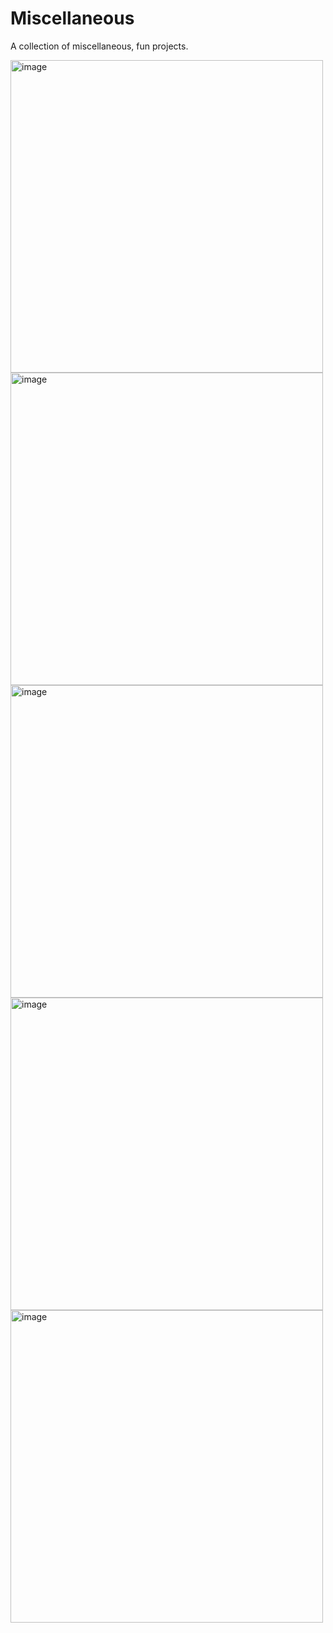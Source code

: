 # Miscellaneous

A collection of miscellaneous, fun projects.

<img width="500" alt="image" src="https://user-images.githubusercontent.com/54029493/193505798-f9983758-b050-4299-8a3f-292be2d33aa0.png">
<img width="500" alt="image" src="https://user-images.githubusercontent.com/54029493/193505256-9e6f70fd-0017-4803-aeff-ca4f6d353768.jpeg">
<img width="500" alt="image" src="https://user-images.githubusercontent.com/54029493/193505704-b0644a21-bf7b-4140-8048-278769681dfd.png">
<img width="500" alt="image" src="https://user-images.githubusercontent.com/54029493/193505043-f5d1f2c1-c9f5-465c-ae89-68dedc1e59c6.png">
<img width="500" alt="image" src="https://user-images.githubusercontent.com/54029493/193505620-83d432a9-9507-4993-832d-ade2fc6eae39.png">
